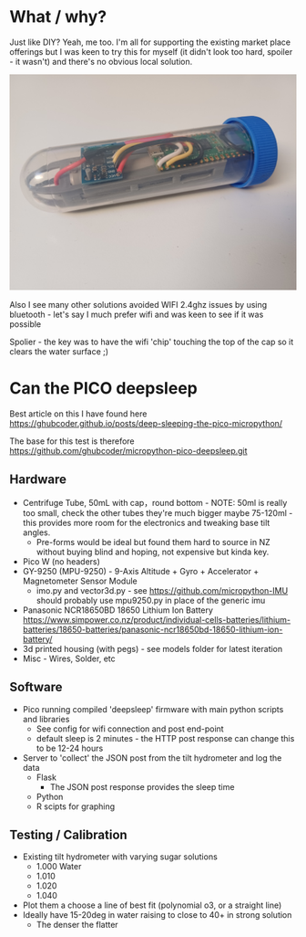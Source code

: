 # What / why?

Just like DIY? Yeah, me too. I'm all for supporting the existing market place offerings but I was keen to try this for myself (it didn't look too hard, spoiler - it wasn't) and there's no obvious local solution. 

![Tilt Hydrometer - final product](static/tilt_hydrometer.jpg)

Also I see many other solutions avoided WIFI 2.4ghz issues by using bluetooth - let's say I much prefer wifi and was keen to see if it was possible

Spolier - the key was to have the wifi 'chip' touching the top of the cap so it clears the water surface ;)

# Can the PICO deepsleep 

Best article on this I have found here https://ghubcoder.github.io/posts/deep-sleeping-the-pico-micropython/

The base for this test is therefore https://github.com/ghubcoder/micropython-pico-deepsleep.git

## Hardware 

* Centrifuge Tube, 50mL with cap，round bottom - NOTE: 50ml is really too small, check the other tubes they're much bigger maybe 75-120ml - this provides more room for the electronics and tweaking base tilt angles.
  - Pre-forms would be ideal but found them hard to source in NZ without buying blind and hoping, not expensive but kinda key.
* Pico W (no headers)
* GY-9250 (MPU-9250) - 9-Axis Altitude + Gyro + Accelerator + Magnetometer Sensor Module
  - imo.py and vector3d.py - see https://github.com/micropython-IMU should probably use mpu9250.py in place of the generic imu
* Panasonic NCR18650BD 18650 Lithium Ion Battery https://www.simpower.co.nz/product/individual-cells-batteries/lithium-batteries/18650-batteries/panasonic-ncr18650bd-18650-lithium-ion-battery/
* 3d printed housing (with pegs) - see models folder for latest iteration
* Misc - Wires, Solder, etc

## Software

* Pico running compiled 'deepsleep' firmware with main python scripts and libraries
  - See config for wifi connection and post end-point
  - default sleep is 2 minutes - the HTTP post response can change this to be 12-24 hours 
* Server to 'collect' the JSON post from the tilt hydrometer and log the data 
  - Flask
    - The JSON post response provides the sleep time
  - Python
  - R scipts for graphing

## Testing / Calibration

* Existing tilt hydrometer with varying sugar solutions
  - 1.000 Water
  -  1.010
  -  1.020
  -  1.040
* Plot them a choose a line of best fit (polynomial o3, or a straight line)
* Ideally have 15-20deg in water raising to close to 40+ in strong solution
  -  The denser the flatter



